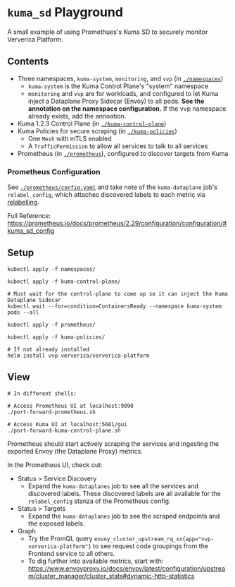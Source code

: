 # `kuma_sd` Playground

A small example of using Promethues's Kuma SD to securely monitor Ververica Platform.

## Contents

* Three namespaces, `kuma-system`, `monitoring`, and `vvp` (in [`./namespaces`](namespaces))
  * `kuma-system` is the Kuma Control Plane's "system" namespace
  * `monitoring` and `vvp` are for workloads, and configured to let Kuma inject a Dataplane Proxy Sidecar (Envoy) to all pods. **See the annotation on the namespace configuration.** If the vvp namespace already exists, add the annoation.
* Kuma 1.2.3 Control Plane (in [`./kuma-control-plane`](kuma-control-plane))
* Kuma Policies for secure scraping (in [`./kuma-policies`](kuma-policies))
  * One `Mesh` with mTLS enabled
  * A `TrafficPermission` to allow all services to talk to all services
* Prometheus (in [`./prometheus`](prometheus)), configured to discover targets from Kuma


### Prometheus Configuration

See [`./prometheus/config.yaml`](prometheus/config.yaml) and take note of the `kuma-dataplane` job's `relabel_config`, 
which attaches discovered labels to each metric via [relabelling](https://prometheus.io/docs/prometheus/2.29/configuration/configuration/#relabel_config). 

Full Reference: https://prometheus.io/docs/prometheus/2.29/configuration/configuration/#kuma_sd_config

## Setup

```shell
kubectl apply -f namespaces/

kubectl apply -f kuma-control-plane/

# Must wait for the control-plane to come up so it can inject the Kuma Dataplane Sidecar
kubectl wait --for=condition=ContainersReady --namespace kuma-system pods --all
 
kubectl apply -f prometheus/

kubectl apply -f kuma-policies/

# If not already installed
helm install vvp ververica/ververica-platform
```

## View

```shell
# In different shells:

# Access Prometheus UI at localhost:9090
./port-forward-prometheus.sh

# Access Kuma UI at localhost:5681/gui
./port-forward-kuma-control-plane.sh
```

Prometheus should start actively scraping the services and ingesting the exported
Envoy (the Dataplane Proxy) metrics.

In the Prometheus UI, check out:
* Status > Service Discovery
  * Expand the `kuma-dataplanes` job to see all the services and discovered labels.
  These discovered labels are all available for the `relabel_config` stanza of the Prometheus config.
* Status > Targets
  * Expand the `kuma-dataplanes` job to see the scraped endpoints and the exposed labels.
* Graph
  * Try the PromQL query `envoy_cluster_upstream_rq_xx{app="vvp-ververica-platform"}` to see 
  request code groupings from the Frontend service to all others.
  * To dig further into available metrics, start with: https://www.envoyproxy.io/docs/envoy/latest/configuration/upstream/cluster_manager/cluster_stats#dynamic-http-statistics
